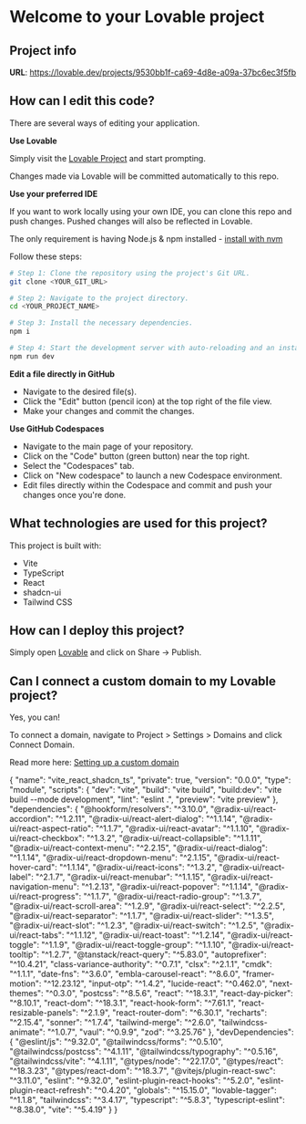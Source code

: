 # Welcome to your Lovable project

## Project info

**URL**: https://lovable.dev/projects/9530bb1f-ca69-4d8e-a09a-37bc6ec3f5fb

## How can I edit this code?

There are several ways of editing your application.

**Use Lovable**

Simply visit the [Lovable Project](https://lovable.dev/projects/9530bb1f-ca69-4d8e-a09a-37bc6ec3f5fb) and start prompting.

Changes made via Lovable will be committed automatically to this repo.

**Use your preferred IDE**

If you want to work locally using your own IDE, you can clone this repo and push changes. Pushed changes will also be reflected in Lovable.

The only requirement is having Node.js & npm installed - [install with nvm](https://github.com/nvm-sh/nvm#installing-and-updating)

Follow these steps:

```sh
# Step 1: Clone the repository using the project's Git URL.
git clone <YOUR_GIT_URL>

# Step 2: Navigate to the project directory.
cd <YOUR_PROJECT_NAME>

# Step 3: Install the necessary dependencies.
npm i

# Step 4: Start the development server with auto-reloading and an instant preview.
npm run dev
```

**Edit a file directly in GitHub**

- Navigate to the desired file(s).
- Click the "Edit" button (pencil icon) at the top right of the file view.
- Make your changes and commit the changes.

**Use GitHub Codespaces**

- Navigate to the main page of your repository.
- Click on the "Code" button (green button) near the top right.
- Select the "Codespaces" tab.
- Click on "New codespace" to launch a new Codespace environment.
- Edit files directly within the Codespace and commit and push your changes once you're done.

## What technologies are used for this project?

This project is built with:

- Vite
- TypeScript
- React
- shadcn-ui
- Tailwind CSS

## How can I deploy this project?

Simply open [Lovable](https://lovable.dev/projects/9530bb1f-ca69-4d8e-a09a-37bc6ec3f5fb) and click on Share -> Publish.

## Can I connect a custom domain to my Lovable project?

Yes, you can!

To connect a domain, navigate to Project > Settings > Domains and click Connect Domain.

Read more here: [Setting up a custom domain](https://docs.lovable.dev/tips-tricks/custom-domain#step-by-step-guide)

{
"name": "vite_react_shadcn_ts",
"private": true,
"version": "0.0.0",
"type": "module",
"scripts": {
"dev": "vite",
"build": "vite build",
"build:dev": "vite build --mode development",
"lint": "eslint .",
"preview": "vite preview"
},
"dependencies": {
"@hookform/resolvers": "^3.10.0",
"@radix-ui/react-accordion": "^1.2.11",
"@radix-ui/react-alert-dialog": "^1.1.14",
"@radix-ui/react-aspect-ratio": "^1.1.7",
"@radix-ui/react-avatar": "^1.1.10",
"@radix-ui/react-checkbox": "^1.3.2",
"@radix-ui/react-collapsible": "^1.1.11",
"@radix-ui/react-context-menu": "^2.2.15",
"@radix-ui/react-dialog": "^1.1.14",
"@radix-ui/react-dropdown-menu": "^2.1.15",
"@radix-ui/react-hover-card": "^1.1.14",
"@radix-ui/react-icons": "^1.3.2",
"@radix-ui/react-label": "^2.1.7",
"@radix-ui/react-menubar": "^1.1.15",
"@radix-ui/react-navigation-menu": "^1.2.13",
"@radix-ui/react-popover": "^1.1.14",
"@radix-ui/react-progress": "^1.1.7",
"@radix-ui/react-radio-group": "^1.3.7",
"@radix-ui/react-scroll-area": "^1.2.9",
"@radix-ui/react-select": "^2.2.5",
"@radix-ui/react-separator": "^1.1.7",
"@radix-ui/react-slider": "^1.3.5",
"@radix-ui/react-slot": "^1.2.3",
"@radix-ui/react-switch": "^1.2.5",
"@radix-ui/react-tabs": "^1.1.12",
"@radix-ui/react-toast": "^1.2.14",
"@radix-ui/react-toggle": "^1.1.9",
"@radix-ui/react-toggle-group": "^1.1.10",
"@radix-ui/react-tooltip": "^1.2.7",
"@tanstack/react-query": "^5.83.0",
"autoprefixer": "^10.4.21",
"class-variance-authority": "^0.7.1",
"clsx": "^2.1.1",
"cmdk": "^1.1.1",
"date-fns": "^3.6.0",
"embla-carousel-react": "^8.6.0",
"framer-motion": "^12.23.12",
"input-otp": "^1.4.2",
"lucide-react": "^0.462.0",
"next-themes": "^0.3.0",
"postcss": "^8.5.6",
"react": "^18.3.1",
"react-day-picker": "^8.10.1",
"react-dom": "^18.3.1",
"react-hook-form": "^7.61.1",
"react-resizable-panels": "^2.1.9",
"react-router-dom": "^6.30.1",
"recharts": "^2.15.4",
"sonner": "^1.7.4",
"tailwind-merge": "^2.6.0",
"tailwindcss-animate": "^1.0.7",
"vaul": "^0.9.9",
"zod": "^3.25.76"
},
"devDependencies": {
"@eslint/js": "^9.32.0",
"@tailwindcss/forms": "^0.5.10",
"@tailwindcss/postcss": "^4.1.11",
"@tailwindcss/typography": "^0.5.16",
"@tailwindcss/vite": "^4.1.11",
"@types/node": "^22.17.0",
"@types/react": "^18.3.23",
"@types/react-dom": "^18.3.7",
"@vitejs/plugin-react-swc": "^3.11.0",
"eslint": "^9.32.0",
"eslint-plugin-react-hooks": "^5.2.0",
"eslint-plugin-react-refresh": "^0.4.20",
"globals": "^15.15.0",
"lovable-tagger": "^1.1.8",
"tailwindcss": "^3.4.17",
"typescript": "^5.8.3",
"typescript-eslint": "^8.38.0",
"vite": "^5.4.19"
}
}
